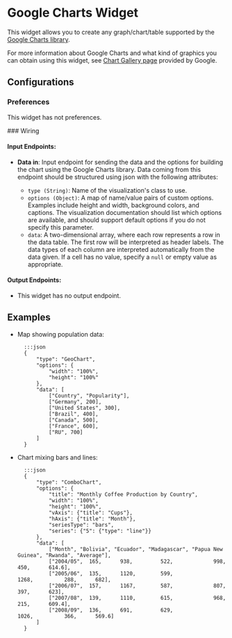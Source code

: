 Google Charts Widget
====================

This widget allows you to create any graph/chart/table supported by the [Google Charts library](https://developers.google.com/chart/).

For more information about Google Charts and what kind of graphics you can obtain using this widget, see [Chart Gallery page](https://developers.google.com/chart/interactive/docs/gallery) provided by Google.

## Configurations

### Preferences

This widget has not preferences.

### Wiring

#### Input Endpoints:

* **Data in**: Input endpoint for sending the data and the options for building the chart using the Google Charts library. Data coming from this endpoint should be structured using json with the following attributes:

    * `type (String)`: Name of the visualization's class to use.
    * `options (Object)`: A map of name/value pairs of custom options. Examples include height and width, background colors, and captions. The visualization documentation should list which options are available, and should support default options if you do not specify this parameter.
    * `data`: A two-dimensional array, where each row represents a row in the data table. The first row will be interpreted as header labels. The data types of each column are interpreted automatically from the data given. If a cell has no value, specify a `null` or empty value as appropriate.

#### Output Endpoints:

* This widget has no output endpoint.

## Examples

* Map showing population data:

        :::json
        {
            "type": "GeoChart",
            "options": {
                "width": "100%",
                "height": "100%"
            },
            "data": [
                ["Country", "Popularity"],
                ["Germany", 200],
                ["United States", 300],
                ["Brazil", 400],
                ["Canada", 500],
                ["France", 600],
                ["RU", 700]
            ]
        }

* Chart mixing bars and lines:

        :::json
        {
            "type": "ComboChart",
            "options": {
                "title": "Monthly Coffee Production by Country",
                "width": "100%",
                "height": "100%",
                "vAxis": {"title": "Cups"},
                "hAxis": {"title": "Month"},
                "seriesType": "bars",
                "series": {"5": {"type": "line"}}
            },
            "data": [
                ["Month", "Bolivia", "Ecuador", "Madagascar", "Papua New Guinea", "Rwanda", "Average"],
                ["2004/05",  165,      938,         522,             998,           450,      614.6],
                ["2005/06",  135,      1120,        599,             1268,          288,      682],
                ["2006/07",  157,      1167,        587,             807,           397,      623],
                ["2007/08",  139,      1110,        615,             968,           215,      609.4],
                ["2008/09",  136,      691,         629,             1026,          366,      569.6]
            ]
        }